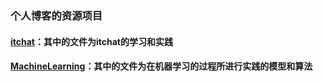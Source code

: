 ### 个人博客的资源项目

#### [itchat](https://github.com/King-Key/Blogger/tree/itchat/itchat)：其中的文件为itchat的学习和实践
#### [MachineLearning](https://github.com/King-Key/Blogger/tree/itchat/MachineLearning)：其中的文件为在机器学习的过程所进行实践的模型和算法

